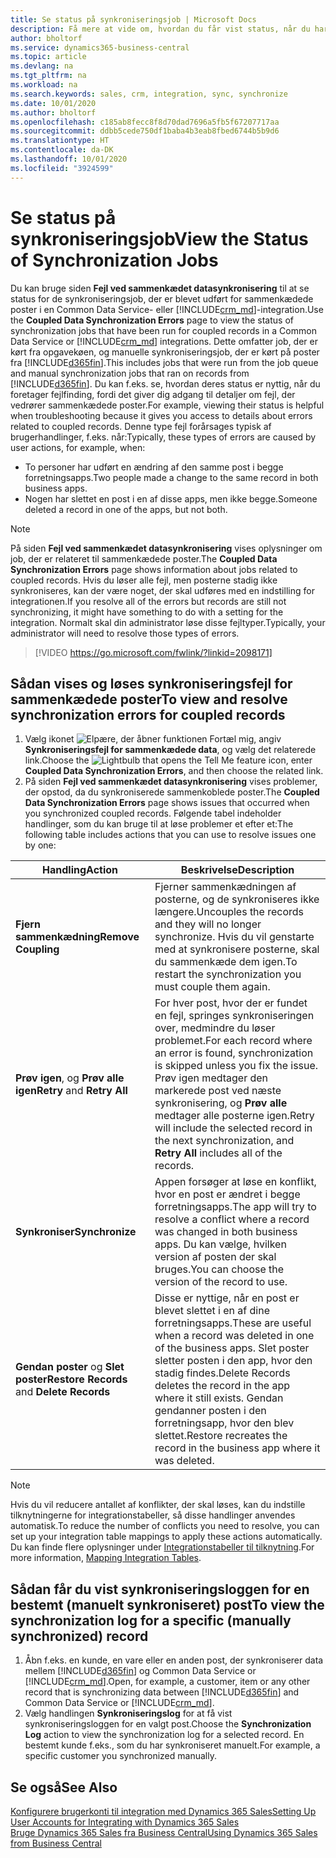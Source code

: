```yaml
---
title: Se status på synkroniseringsjob | Microsoft Docs
description: Få mere at vide om, hvordan du får vist status, når du har synkroniseret sammenkædede poster.
author: bholtorf
ms.service: dynamics365-business-central
ms.topic: article
ms.devlang: na
ms.tgt_pltfrm: na
ms.workload: na
ms.search.keywords: sales, crm, integration, sync, synchronize
ms.date: 10/01/2020
ms.author: bholtorf
ms.openlocfilehash: c185ab8fecc8f8d70dad7696a5fb5f67207717aa
ms.sourcegitcommit: ddbb5cede750df1baba4b3eab8fbed6744b5b9d6
ms.translationtype: HT
ms.contentlocale: da-DK
ms.lasthandoff: 10/01/2020
ms.locfileid: "3924599"
---
```

# <a name="view-the-status-of-synchronization-jobs"></a><span data-ttu-id="912dc-103">Se status på synkroniseringsjob</span><span class="sxs-lookup"><span data-stu-id="912dc-103">View the Status of Synchronization Jobs</span></span>
<span data-ttu-id="912dc-104">Du kan bruge siden **Fejl ved sammenkædet datasynkronisering** til at se status for de synkroniseringsjob, der er blevet udført for sammenkædede poster i en Common Data Service- eller [!INCLUDE[crm_md](includes/crm_md.md)]-integration.</span><span class="sxs-lookup"><span data-stu-id="912dc-104">Use the **Coupled Data Synchronization Errors** page to view the status of synchronization jobs that have been run for coupled records in a Common Data Service or [!INCLUDE[crm_md](includes/crm_md.md)] integrations.</span></span> <span data-ttu-id="912dc-105">Dette omfatter job, der er kørt fra opgavekøen, og manuelle synkroniseringsjob, der er kørt på poster fra [!INCLUDE[d365fin](includes/d365fin_md.md)].</span><span class="sxs-lookup"><span data-stu-id="912dc-105">This includes jobs that were run from the job queue and manual synchronization jobs that ran on records from [!INCLUDE[d365fin](includes/d365fin_md.md)].</span></span> <span data-ttu-id="912dc-106">Du kan f.eks. se, hvordan deres status er nyttig, når du foretager fejlfinding, fordi det giver dig adgang til detaljer om fejl, der vedrører sammenkædede poster.</span><span class="sxs-lookup"><span data-stu-id="912dc-106">For example, viewing their status is helpful when troubleshooting because it gives you access to details about errors related to coupled records.</span></span> <span data-ttu-id="912dc-107">Denne type fejl forårsages typisk af brugerhandlinger, f.eks. når:</span><span class="sxs-lookup"><span data-stu-id="912dc-107">Typically, these types of errors are caused by user actions, for example, when:</span></span>  

* <span data-ttu-id="912dc-108">To personer har udført en ændring af den samme post i begge forretningsapps.</span><span class="sxs-lookup"><span data-stu-id="912dc-108">Two people made a change to the same record in both business apps.</span></span>
* <span data-ttu-id="912dc-109">Nogen har slettet en post i en af disse apps, men ikke begge.</span><span class="sxs-lookup"><span data-stu-id="912dc-109">Someone deleted a record in one of the apps, but not both.</span></span>

> [!Note]
> <span data-ttu-id="912dc-110">På siden **Fejl ved sammenkædet datasynkronisering** vises oplysninger om job, der er relateret til sammenkædede poster.</span><span class="sxs-lookup"><span data-stu-id="912dc-110">The **Coupled Data Synchronization Errors** page shows information about jobs related to coupled records.</span></span> <span data-ttu-id="912dc-111">Hvis du løser alle fejl, men posterne stadig ikke synkroniseres, kan der være noget, der skal udføres med en indstilling for integrationen.</span><span class="sxs-lookup"><span data-stu-id="912dc-111">If you resolve all of the errors but records are still not synchronizing, it might have something to do with a setting for the integration.</span></span> <span data-ttu-id="912dc-112">Normalt skal din administrator løse disse fejltyper.</span><span class="sxs-lookup"><span data-stu-id="912dc-112">Typically, your administrator will need to resolve those types of errors.</span></span>   

> [!VIDEO https://go.microsoft.com/fwlink/?linkid=2098171]

## <a name="to-view-and-resolve-synchronization-errors-for-coupled-records"></a><span data-ttu-id="912dc-113">Sådan vises og løses synkroniseringsfejl for sammenkædede poster</span><span class="sxs-lookup"><span data-stu-id="912dc-113">To view and resolve synchronization errors for coupled records</span></span>
1. <span data-ttu-id="912dc-114">Vælg ikonet ![Elpære, der åbner funktionen Fortæl mig](media/ui-search/search_small.png "Fortæl mig, hvad du vil foretage dig"), angiv **Synkroniseringsfejl for sammenkædede data**, og vælg det relaterede link.</span><span class="sxs-lookup"><span data-stu-id="912dc-114">Choose the ![Lightbulb that opens the Tell Me feature](media/ui-search/search_small.png "Tell me what you want to do") icon, enter **Coupled Data Synchronization Errors**, and then choose the related link.</span></span>
2. <span data-ttu-id="912dc-115">På siden **Fejl ved sammenkædet datasynkronisering** vises problemer, der opstod, da du synkroniserede sammenkoblede poster.</span><span class="sxs-lookup"><span data-stu-id="912dc-115">The **Coupled Data Synchronization Errors** page shows issues that occurred when you synchronized coupled records.</span></span> <span data-ttu-id="912dc-116">Følgende tabel indeholder handlinger, som du kan bruge til at løse problemer et efter et:</span><span class="sxs-lookup"><span data-stu-id="912dc-116">The following table includes actions that you can use to resolve issues one by one:</span></span>

|<span data-ttu-id="912dc-117">Handling</span><span class="sxs-lookup"><span data-stu-id="912dc-117">Action</span></span>|<span data-ttu-id="912dc-118">Beskrivelse</span><span class="sxs-lookup"><span data-stu-id="912dc-118">Description</span></span>|
|----|----|
|<span data-ttu-id="912dc-119">**Fjern sammenkædning**</span><span class="sxs-lookup"><span data-stu-id="912dc-119">**Remove Coupling**</span></span>|<span data-ttu-id="912dc-120">Fjerner sammenkædningen af posterne, og de synkroniseres ikke længere.</span><span class="sxs-lookup"><span data-stu-id="912dc-120">Uncouples the records and they will no longer synchronize.</span></span> <span data-ttu-id="912dc-121">Hvis du vil genstarte med at synkronisere posterne, skal du sammenkæde dem igen.</span><span class="sxs-lookup"><span data-stu-id="912dc-121">To restart the synchronization you must couple them again.</span></span> |
|<span data-ttu-id="912dc-122">**Prøv igen**, og **Prøv alle igen**</span><span class="sxs-lookup"><span data-stu-id="912dc-122">**Retry** and **Retry All**</span></span>|<span data-ttu-id="912dc-123">For hver post, hvor der er fundet en fejl, springes synkroniseringen over, medmindre du løser problemet.</span><span class="sxs-lookup"><span data-stu-id="912dc-123">For each record where an error is found, synchronization is skipped unless you fix the issue.</span></span> <span data-ttu-id="912dc-124">Prøv igen medtager den markerede post ved næste synkronisering, og **Prøv alle** medtager alle posterne igen.</span><span class="sxs-lookup"><span data-stu-id="912dc-124">Retry will include the selected record in the next synchronization, and **Retry All** includes all of the records.</span></span>|
|<span data-ttu-id="912dc-125">**Synkroniser**</span><span class="sxs-lookup"><span data-stu-id="912dc-125">**Synchronize**</span></span>|<span data-ttu-id="912dc-126">Appen forsøger at løse en konflikt, hvor en post er ændret i begge forretningsapps.</span><span class="sxs-lookup"><span data-stu-id="912dc-126">The app will try to resolve a conflict where a record was changed in both business apps.</span></span> <span data-ttu-id="912dc-127">Du kan vælge, hvilken version af posten der skal bruges.</span><span class="sxs-lookup"><span data-stu-id="912dc-127">You can choose the version of the record to use.</span></span>|
|<span data-ttu-id="912dc-128">**Gendan poster** og **Slet poster**</span><span class="sxs-lookup"><span data-stu-id="912dc-128">**Restore Records** and **Delete Records**</span></span>|<span data-ttu-id="912dc-129">Disse er nyttige, når en post er blevet slettet i en af dine forretningsapps.</span><span class="sxs-lookup"><span data-stu-id="912dc-129">These are useful when a record was deleted in one of the business apps.</span></span> <span data-ttu-id="912dc-130">Slet poster sletter posten i den app, hvor den stadig findes.</span><span class="sxs-lookup"><span data-stu-id="912dc-130">Delete Records deletes the record in the app where it still exists.</span></span> <span data-ttu-id="912dc-131">Gendan gendanner posten i den forretningsapp, hvor den blev slettet.</span><span class="sxs-lookup"><span data-stu-id="912dc-131">Restore recreates the record in the business app where it was deleted.</span></span>|

> [!NOTE]
> <span data-ttu-id="912dc-132">Hvis du vil reducere antallet af konflikter, der skal løses, kan du indstille tilknytningerne for integrationstabeller, så disse handlinger anvendes automatisk.</span><span class="sxs-lookup"><span data-stu-id="912dc-132">To reduce the number of conflicts you need to resolve, you can set up your integration table mappings to apply these actions automatically.</span></span> <span data-ttu-id="912dc-133">Du kan finde flere oplysninger under [Integrationstabeller til tilknytning](admin-how-to-modify-table-mappings-for-synchronization.md#mapping-integration-tables).</span><span class="sxs-lookup"><span data-stu-id="912dc-133">For more information, [Mapping Integration Tables](admin-how-to-modify-table-mappings-for-synchronization.md#mapping-integration-tables).</span></span>

## <a name="to-view-the-synchronization-log-for-a-specific-manually-synchronized-record"></a><span data-ttu-id="912dc-134">Sådan får du vist synkroniseringsloggen for en bestemt (manuelt synkroniseret) post</span><span class="sxs-lookup"><span data-stu-id="912dc-134">To view the synchronization log for a specific (manually synchronized) record</span></span>
1. <span data-ttu-id="912dc-135">Åbn f.eks. en kunde, en vare eller en anden post, der synkroniserer data mellem [!INCLUDE[d365fin](includes/d365fin_md.md)] og Common Data Service or [!INCLUDE[crm_md](includes/crm_md.md)].</span><span class="sxs-lookup"><span data-stu-id="912dc-135">Open, for example, a customer, item or any other record that is synchronizing data between [!INCLUDE[d365fin](includes/d365fin_md.md)] and Common Data Service or [!INCLUDE[crm_md](includes/crm_md.md)].</span></span>
2. <span data-ttu-id="912dc-136">Vælg handlingen **Synkroniseringslog** for at få vist synkroniseringsloggen for en valgt post.</span><span class="sxs-lookup"><span data-stu-id="912dc-136">Choose the **Synchronization Log** action to view the synchronization log for a selected record.</span></span> <span data-ttu-id="912dc-137">En bestemt kunde f.eks., som du har synkroniseret manuelt.</span><span class="sxs-lookup"><span data-stu-id="912dc-137">For example, a specific customer you synchronized manually.</span></span>

## <a name="see-also"></a><span data-ttu-id="912dc-138">Se også</span><span class="sxs-lookup"><span data-stu-id="912dc-138">See Also</span></span>  
[<span data-ttu-id="912dc-139">Konfigurere brugerkonti til integration med Dynamics 365 Sales</span><span class="sxs-lookup"><span data-stu-id="912dc-139">Setting Up User Accounts for Integrating with Dynamics 365 Sales</span></span>](admin-setting-up-integration-with-dynamics-sales.md)  
[<span data-ttu-id="912dc-140">Bruge Dynamics 365 Sales fra Business Central</span><span class="sxs-lookup"><span data-stu-id="912dc-140">Using Dynamics 365 Sales from Business Central</span></span>](marketing-integrate-dynamicscrm.md)
